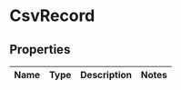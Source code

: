 # CsvRecord

## Properties
Name | Type | Description | Notes
------------ | ------------- | ------------- | -------------
